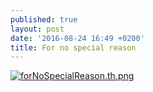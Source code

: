 ```yaml
---
published: true
layout: post
date: '2016-08-24 16:49 +0200'
title: For no special reason
---
```

[![forNoSpecialReason.th.png](https://images.weserv.nl/?url=//cdn.scrot.moe/images/2016/08/24/forNoSpecialReason.th.png)](https://scrot.moe/image/BMYj)
